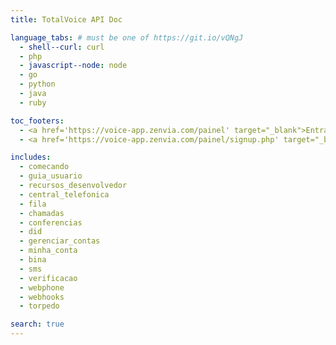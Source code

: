 ```yaml
---
title: TotalVoice API Doc

language_tabs: # must be one of https://git.io/vQNgJ
  - shell--curl: curl
  - php
  - javascript--node: node
  - go
  - python
  - java
  - ruby

toc_footers:
  - <a href='https://voice-app.zenvia.com/painel' target="_blank">Entrar</a>
  - <a href='https://voice-app.zenvia.com/painel/signup.php' target="_blank">Criar Conta</a>

includes:
  - comecando
  - guia_usuario
  - recursos_desenvolvedor
  - central_telefonica
  - fila
  - chamadas
  - conferencias
  - did
  - gerenciar_contas
  - minha_conta
  - bina
  - sms
  - verificacao
  - webphone
  - webhooks
  - torpedo

search: true
---
```




